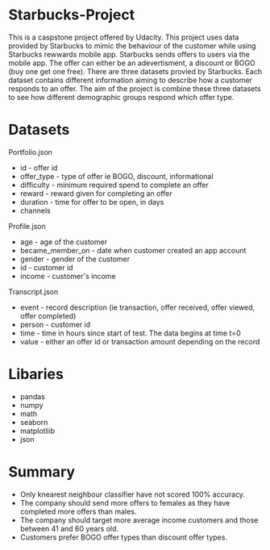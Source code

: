 # Starbucks-Project

This is a caspstone project offered by Udacity. This project uses data provided by Starbucks to mimic the behaviour of the customer while using Starbucks rewwards mobile app. Starbucks sends offers to users via the mobile app. The offer can either be an adevertisment, a discount or BOGO (buy one get one free). There are three datasets provied by Starbucks. Each dataset contains different information aiming to describe how a customer responds to an offer. The aim of the project is combine these three datasets to see how different demographic groups respond which offer type. 

# Datasets

Portfolio.json 

- id - offer id 
- offer_type - type of offer ie BOGO, discount, informational 
- difficulty - minimum required spend to complete an offer
- reward - reward given for completing an offer
- duration - time for offer to be open, in days
- channels 

Profile.json 

- age - age of the customer
- became_member_on - date when customer created an app account
- gender - gender of the customer 
- id - customer id
- income - customer's income

Transcript.json

- event - record description (ie transaction, offer received, offer viewed, offer completed)
- person - customer id
- time - time in hours since start of test. The data begins at time t=0
- value - either an offer id or transaction amount depending on the record



# Libaries 
- pandas 
- numpy
- math 
- seaborn 
- matplotliib
- json


# Summary

- Only knearest neighbour classifier have not scored 100% accuracy. 
- The company should send more offers to females as they have completed more offers than males. 
- The company should target more average income customers and those between 41 and 60 years old. 
- Customers prefer BOGO offer types than discount offer types. 

